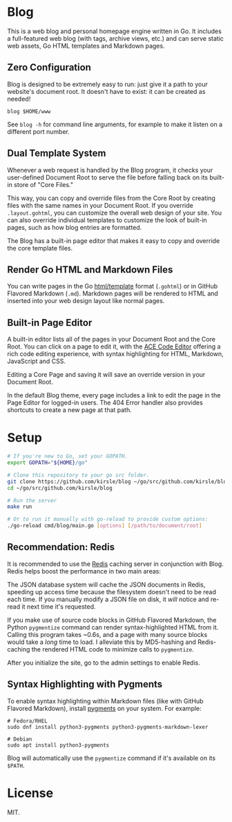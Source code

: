 # Blog

This is a web blog and personal homepage engine written in Go. It includes a
full-featured web blog (with tags, archive views, etc.) and can serve static
web assets, Go HTML templates and Markdown pages.

## Zero Configuration

Blog is designed to be extremely easy to run: just give it a path to your
website's document root. It doesn't have to exist: it can be created as needed!

```
blog $HOME/www
```

See `blog -h` for command line arguments, for example to make it listen on a
different port number.

## Dual Template System

Whenever a web request is handled by the Blog program, it checks your
user-defined Document Root to serve the file before falling back on its
built-in store of "Core Files."

This way, you can copy and override files from the Core Root by creating files
with the same names in your Document Root. If you override `.layout.gohtml`,
you can customize the overall web design of your site. You can also
override individual templates to customize the look of built-in pages, such as
how blog entries are formatted.

The Blog has a built-in page editor that makes it easy to copy and override
the core template files.

## Render Go HTML and Markdown Files

You can write pages in the Go [html/template](https://golang.org/pkg/html/template/)
format (`.gohtml`) or in GitHub Flavored Markdown (`.md`). Markdown pages will
be rendered to HTML and inserted into your web design layout like normal pages.

## Built-in Page Editor

A built-in editor lists all of the pages in your Document Root and the Core
Root. You can click on a page to edit it, with the
[ACE Code Editor](https://ace.c9.io/) offering a rich code editing experience,
with syntax highlighting for HTML, Markdown, JavaScript and CSS.

Editing a Core Page and saving it will save an override version in your
Document Root.

In the default Blog theme, every page includes a link to edit the page
in the Page Editor for logged-in users. The 404 Error handler also
provides shortcuts to create a new page at that path.

# Setup

```bash
# If you're new to Go, set your GOPATH.
export GOPATH="${HOME}/go"

# Clone this repository to your go src folder.
git clone https://github.com/kirsle/blog ~/go/src/github.com/kirsle/blog
cd ~/go/src/github.com/kirsle/blog

# Run the server
make run

# Or to run it manually with go-reload to provide custom options:
./go-reload cmd/blog/main.go [options] [/path/to/document/root]
```

## Recommendation: Redis

It is recommended to use the [Redis](https://redis.io) caching server in
conjunction with Blog. Redis helps boost the performance in two main areas:

The JSON database system will cache the JSON documents in Redis, speeding up
access time because the filesystem doesn't need to be read each time. If you
manually modify a JSON file on disk, it _will_ notice and re-read it next time
it's requested.

If you make use of source code blocks in GitHub Flavored Markdown, the Python
`pygmentize` command can render syntax-highlighted HTML from it. Calling this
program takes ~0.6s, and a page with many source blocks would take a _long_ time
to load. I alleviate this by MD5-hashing and Redis-caching the rendered HTML
code to minimize calls to `pygmentize`.

After you initialize the site, go to the admin settings to enable Redis.

## Syntax Highlighting with Pygments

To enable syntax highlighting within Markdown files (like with GitHub Flavored
Markdown), install [pygments](http://pygments.org) on your system. For example:

```
# Fedora/RHEL
sudo dnf install python3-pygments python3-pygments-markdown-lexer

# Debian
sudo apt install python3-pygments
```

Blog will automatically use the `pygmentize` command if it's available on its
`$PATH`.

# License

MIT.
